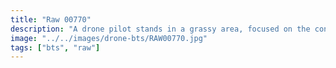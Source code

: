 ```yaml
---
title: "Raw 00770"
description: "A drone pilot stands in a grassy area, focused on the controller screen, with a line of trees forming the background."
image: "../../images/drone-bts/RAW00770.jpg"
tags: ["bts", "raw"] 
---
```

